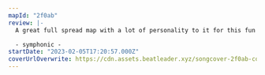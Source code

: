 ```yaml
---
mapId: "2f0ab"
review: |-
  A great full spread map with a lot of personality to it for this fun ska track. There are some bomb resets that are nice too, though they are used in opposite ways in different sections, which was a bit confusing.

  - symphonic -
startDate: "2023-02-05T17:20:57.000Z"
coverUrlOverwrite: https://cdn.assets.beatleader.xyz/songcover-2f0ab-cover.jpg
---
```

